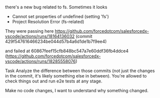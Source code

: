 there's a new bug related to fs. Sometimes it looks

- Cannot set properties of undefined (setting 'fs')
- Project Resolution Error (fs-related)

They were passing here
https://github.com/forcedotcom/salesforcedx-vscode/actions/runs/18164136032 (commit 429f547616466234be044d57b4a6d1de1b7f9ee4)

and failed at 60867feef15cfb848bc547a7e60ddf36fb4ddce4 (https://github.com/forcedotcom/salesforcedx-vscode/actions/runs/18285558076)

Task
Analyze the difference between those commits (not just the changes in the commit, it's likely something else in between). You're allowed to check things out and run e2e tests at any stage.

Make no code changes, I want to understand why something changed.
